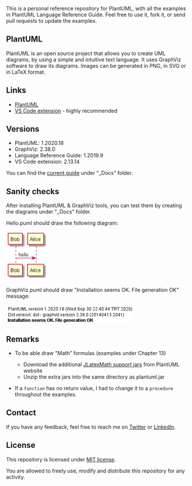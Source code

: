 This is a personal reference repository for PlantUML, with all the examples in PlantUML Language Reference Guide. Feel free to use it, fork it, or send pull requests to update the examples.

## PlantUML

PlantUML is an open source project that allows you to create UML diagrams, by using a simple and intuitive text language. It uses GraphViz software to draw its diagrams. Images can be generated in PNG, in SVG or in LaTeX format.

## Links

* [PlantUML](https://plantuml.com/)
* [VS Code extension](https://marketplace.visualstudio.com/items?itemName=jebbs.plantuml) - highly recommended

## Versions

* PlantUML: 1.2020.18
* GraphViz: 2.38.0
* Language Reference Guide: 1.2019.9
* VS Code extension: 2.13.14

You can find the [current guide](https://github.com/coni2k/PlantUML/blob/master/_Docs/PlantUML_Language_Reference_Guide_en%20-%201.2019.9.pdf) under "_Docs" folder.

## Sanity checks

After installing PlantUML & GraphViz tools, you can test them by creating the diagrams under "_Docs" folder.

Hello.puml should draw the following diagram:

![Hello](https://github.com/coni2k/PlantUML/blob/master/_Docs/Hello.png)

GraphViz.puml should draw "Installation seems OK. File generation OK" message:

![GraphViz](https://github.com/coni2k/PlantUML/blob/master/_Docs/GraphViz.png)

## Remarks

* To be able draw "Math" formulas (examples under Chapter 13)
  * Download the additional [JLatexMath support jars](http://beta.plantuml.net/plantuml-jlatexmath.zip) from PlantUML website
  * Unzip the extra jars into the same directory as plantuml.jar

* If a `function` has no return value, I had to change it to a `procedure` throughout the examples.

## Contact

If you have any feedback, feel free to reach me on [Twitter](https://twitter.com/coni2k) or [LinkedIn](https://www.linkedin.com/in/serkanholat/).

## License

This repository is licensed under [MIT license](/LICENSE).

You are allowed to freely use, modify and distribute this repository for any activity.
